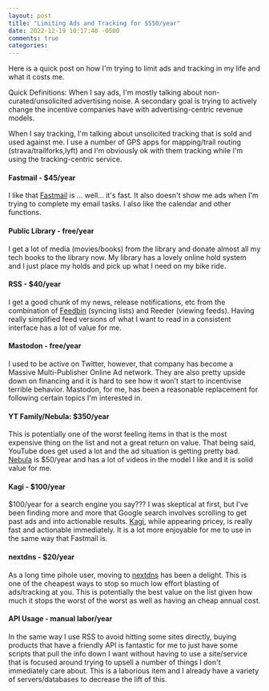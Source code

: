 ```yaml
---
layout: post
title: "Limiting Ads and Tracking for $550/year"
date: 2022-12-19 10:17:40 -0500
comments: true
categories:
---
```

Here is a quick post on how I'm trying to limit ads and tracking in my life and what it costs me.

Quick Definitions: When I say ads, I'm mostly talking about non-curated/unsolicited advertising noise. A secondary goal is trying to actively change the incentive companies have with advertising-centric revenue models.

When I say tracking, I'm talking about unsolicited tracking that is sold and used against me. I use a number of GPS apps for mapping/trail routing (strava/trailforks,lyft) and I'm obviously ok with them tracking while I'm using the tracking-centric service.


#### Fastmail - $45/year  
I like that [Fastmail](fastmail) is ... well... it's fast. It also doesn't show me ads when I'm trying to complete my email tasks. I also like the calendar and other functions.  

#### Public Library - free/year  
I get a lot of media (movies/books) from the library and donate almost all my tech books to the library now. My library has a lovely online hold system and I just place my holds and pick up what I need on my bike ride.

#### RSS - $40/year  
I get a good chunk of my news, release notifications, etc from the combination of [Feedbin](https://feedbin.com/) (syncing lists) and Reeder (viewing feeds). Having really simplified feed versions of what I want to read in a consistent interface has a lot of value for me.

#### Mastodon - free/year
I used to be active on Twitter, however, that company has become a Massive Multi-Publisher Online Ad network. They are also pretty upside down on financing and it is hard to see how it won't start to incentivise terrible behavior. Mastodon, for me, has been a reasonable replacement for following certain topics I'm interested in.

#### YT Family/Nebula: $350/year    
This is potentially one of the worst feeling items in that is the most expensive thing on the list and not a great return on value. That being said, YouTube does get used a lot and the ad situation is getting pretty bad.  
[Nebula](https://nebula.tv) is $50/year and has a lot of videos in the model I like and it is solid value for me.  

#### Kagi - $100/year    
$100/year for a search engine you say??? I was skeptical at first, but I've been finding more and more that Google search involves scrolling to get past ads and into actionable results. [Kagi](https://kagi.com), while appearing pricey, is really fast and actionable immediately. It is a lot more enjoyable for me to use in the same way that Fastmail is.

#### nextdns - $20/year  
As a long time pihole user, moving to [nextdns](https://nextdns.io) has been a delight. This is one of the cheapest ways to stop so much low effort blasting of ads/tracking at you. This is potentially the best value on the list given how much it stops the worst of the worst as well as having an cheap annual cost.

#### API Usage - manual labor/year  
In the same way I use RSS to avoid hitting some sites directly, buying products that have a friendly API is fantastic for me to just have some scripts that pull the info down I want without having to use a site/service that is focused around trying to upsell a number of things I don't immediately care about. This is a laborious item and I already have a variety of servers/databases to decrease the lift of this.

